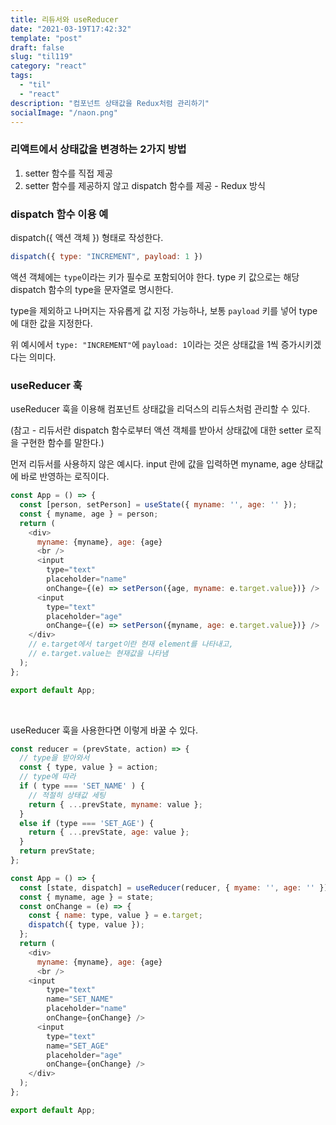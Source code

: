 ```yaml
---
title: 리듀서와 useReducer
date: "2021-03-19T17:42:32"
template: "post"
draft: false
slug: "til119"
category: "react"
tags:
  - "til"
  - "react"
description: "컴포넌트 상태값을 Redux처럼 관리하기"
socialImage: "/naon.png"
---
```


### 리액트에서 상태값을 변경하는 2가지 방법
1. setter 함수를 직접 제공
2. setter 함수를 제공하지 않고 dispatch 함수를 제공 - Redux 방식

### dispatch 함수 이용 예

dispatch({ 액션 객체 }) 형태로 작성한다.

```js
dispatch({ type: "INCREMENT", payload: 1 })
```

액션 객체에는 `type`이라는 키가 필수로 포함되어야 한다. type 키 값으로는 해당 dispatch 함수의 type을 문자열로 명시한다.

type을 제외하고 나머지는 자유롭게 값 지정 가능하나, 보통 `payload` 키를 넣어 type에 대한 값을 지정한다.

위 예시에서 `type: "INCREMENT"`에 `payload: 1`이라는 것은 상태값을 1씩 증가시키겠다는 의미다.

### useReducer 훅

useReducer 훅을 이용해 컴포넌트 상태값을 리덕스의 리듀스처럼 관리할 수 있다.

(참고 - 리듀서란 dispatch 함수로부터 액션 객체를 받아서 상태값에 대한 setter 로직을 구현한 함수를 말한다.)

먼저 리듀서를 사용하지 않은 예시다. input 란에 값을 입력하면 myname, age 상태값에 바로 반영하는 로직이다.

```js
const App = () => {
  const [person, setPerson] = useState({ myname: '', age: '' });
  const { myname, age } = person;
  return (
    <div>
      myname: {myname}, age: {age}
      <br />
      <input
        type="text"
        placeholder="name"
        onChange={(e) => setPerson({age, myname: e.target.value})} />
      <input
        type="text"
        placeholder="age"
        onChange={(e) => setPerson({myname, age: e.target.value})} />
    </div>
    // e.target에서 target이란 현재 element를 나타내고,
    // e.target.value는 현재값을 나타냄
  );
};

export default App;
```

<br>

useReducer 훅을 사용한다면 이렇게 바꿀 수 있다.

```js
const reducer = (prevState, action) => {
  // type을 받아와서
  const { type, value } = action;
  // type에 따라
  if ( type === 'SET_NAME' ) {
    // 적절히 상태값 세팅
    return { ...prevState, myname: value };
  }
  else if (type === 'SET_AGE') {
    return { ...prevState, age: value };
  }
  return prevState;
};

const App = () => {
  const [state, dispatch] = useReducer(reducer, { myame: '', age: '' });
  const { myname, age } = state;
  const onChange = (e) => {
    const { name: type, value } = e.target;
    dispatch({ type, value });
  };
  return (
    <div>
      myname: {myname}, age: {age}
      <br />
    <input
        type="text"
        name="SET_NAME"
        placeholder="name"
        onChange={onChange} />
      <input
        type="text"
        name="SET_AGE"
        placeholder="age"
        onChange={onChange} />
    </div>
  );
};

export default App;
```
